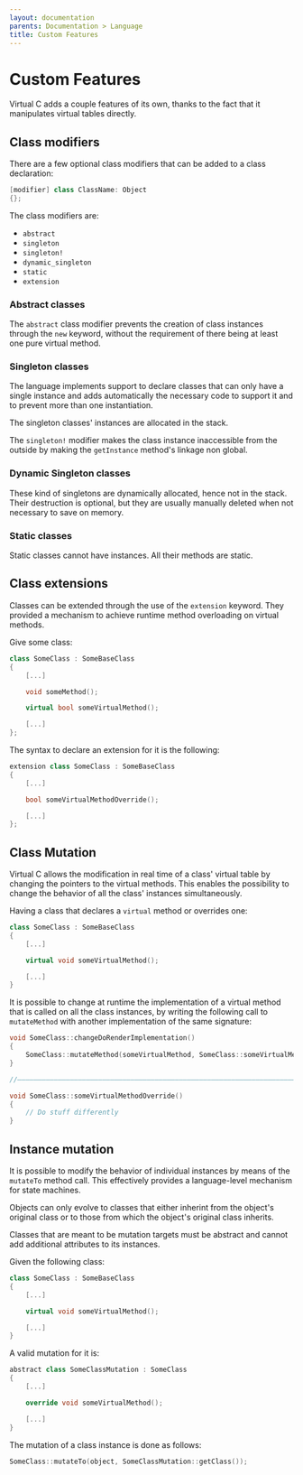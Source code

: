 ```yaml
---
layout: documentation
parents: Documentation > Language
title: Custom Features
---
```


# Custom Features

Virtual C adds a couple features of its own, thanks to the fact that it manipulates virtual tables directly.

## Class modifiers

There are a few optional class modifiers that can be added to a class declaration:

```cpp
[modifier] class ClassName: Object
{};
```

The class modifiers are:

- `abstract`
- `singleton`
- `singleton!`
- `dynamic_singleton`
- `static`
- `extension`

### Abstract classes

The `abstract` class modifier prevents the creation of class instances through the `new` keyword, without the requirement of there being at least one pure virtual method.

### Singleton classes

The language implements support to declare classes that can only have a single instance and adds automatically the necessary code to support it and to prevent more than one instantiation.

The singleton classes' instances are allocated in the stack.

The `singleton!` modifier makes the class instance inaccessible from the outside by making the `getInstance` method's linkage non global.

### Dynamic Singleton classes

These kind of singletons are dynamically allocated, hence not in the stack. Their destruction is optional, but they are usually manually deleted when not necessary to save on memory.

### Static classes

Static classes cannot have instances. All their methods are static.

## Class extensions

Classes can be extended through the use of the `extension` keyword. They provided a mechanism to achieve runtime method overloading on virtual methods.

Give some class:

```cpp
class SomeClass : SomeBaseClass
{
    [...]

    void someMethod();

    virtual bool someVirtualMethod();

    [...]
};
```

The syntax to declare an extension for it is the following:

```cpp
extension class SomeClass : SomeBaseClass
{
    [...]

    bool someVirtualMethodOverride();

    [...]
};
```

## Class Mutation

Virtual C allows the modification in real time of a class' virtual table by changing the pointers to the virtual methods. This enables the possibility to change the behavior of all the class' instances simultaneously.

Having a class that declares a `virtual` method or overrides one:

```cpp
class SomeClass : SomeBaseClass
{
    [...]

    virtual void someVirtualMethod();

    [...]
}
```

It is possible to change at runtime the implementation of a virtual method that is called on all the class instances, by writing the following call to `mutateMethod` with another implementation of the same signature:

```cpp
void SomeClass::changeDoRenderImplementation()
{
    SomeClass::mutateMethod(someVirtualMethod, SomeClass::someVirtualMethodOverride);
}

//——————————————————————————————————————————————————————————————————————————————————————————————————————————————————————————————————————————

void SomeClass::someVirtualMethodOverride()
{
    // Do stuff differently
}
```

## Instance mutation

It is possible to modify the behavior of individual instances by means of the `mutateTo` method call. This effectively provides a language-level mechanism for state machines.

Objects can only evolve to classes that either inherint from the object's original class or to those from which the object's original class inherits.

Classes that are meant to be mutation targets must be abstract and cannot add additional attributes to its instances.

Given the following class:

```cpp
class SomeClass : SomeBaseClass
{
    [...]

    virtual void someVirtualMethod();

    [...]
}
```

A valid mutation for it is:

```cpp
abstract class SomeClassMutation : SomeClass
{
    [...]

    override void someVirtualMethod();

    [...]
}
```

The mutation of a class instance is done as follows:

```cpp
SomeClass::mutateTo(object, SomeClassMutation::getClass());
```
